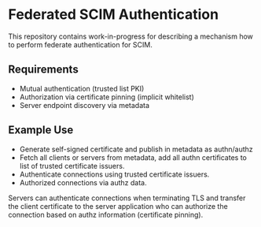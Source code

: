# Federated SCIM Authentication

This repository contains work-in-progress for describing a mechanism how to perform federate authentication for SCIM.

## Requirements

- Mutual authentication (trusted list PKI)
- Authorization via certificate pinning (implicit whitelist)
- Server endpoint discovery via metadata


## Example Use

- Generate self-signed certificate and publish in metadata as authn/authz
- Fetch all clients or servers from metadata, add all authn certificates to list of trusted certificate issuers.
- Authenticate connections using trusted certificate issuers.
- Authorized connections via authz data.

Servers can authenticate connections when terminating TLS and transfer the client certificate to the server application who can authorize the connection based on authz information (certificate pinning).
